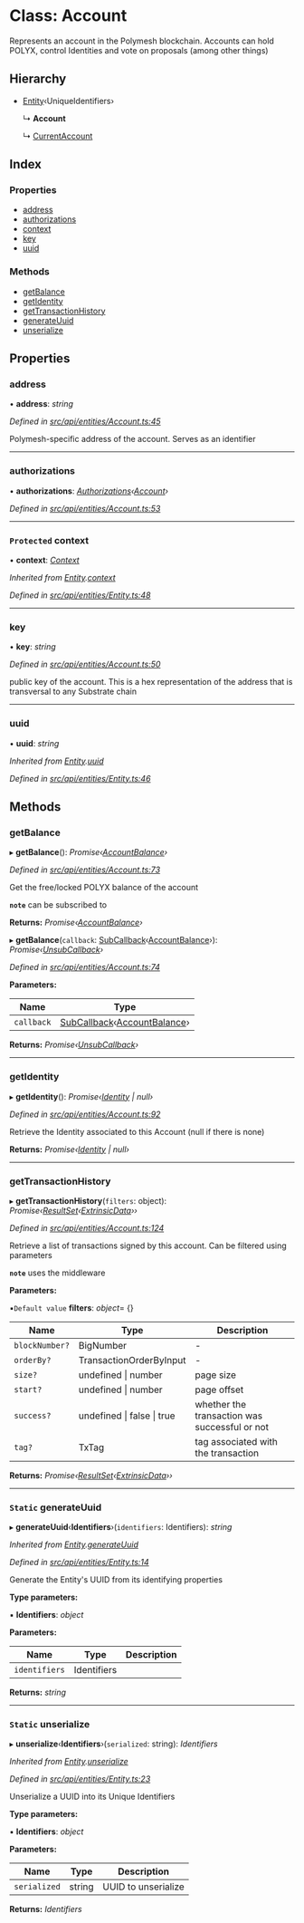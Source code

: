 # Class: Account

Represents an account in the Polymesh blockchain. Accounts can hold POLYX, control Identities and vote on proposals (among other things)

## Hierarchy

* [Entity](entity.md)‹UniqueIdentifiers›

  ↳ **Account**

  ↳ [CurrentAccount](currentaccount.md)

## Index

### Properties

* [address](account.md#address)
* [authorizations](account.md#authorizations)
* [context](account.md#protected-context)
* [key](account.md#key)
* [uuid](account.md#uuid)

### Methods

* [getBalance](account.md#getbalance)
* [getIdentity](account.md#getidentity)
* [getTransactionHistory](account.md#gettransactionhistory)
* [generateUuid](account.md#static-generateuuid)
* [unserialize](account.md#static-unserialize)

## Properties

###  address

• **address**: *string*

*Defined in [src/api/entities/Account.ts:45](https://github.com/PolymathNetwork/polymesh-sdk/blob/a0872cf4/src/api/entities/Account.ts#L45)*

Polymesh-specific address of the account. Serves as an identifier

___

###  authorizations

• **authorizations**: *[Authorizations](authorizations.md)‹[Account](account.md)›*

*Defined in [src/api/entities/Account.ts:53](https://github.com/PolymathNetwork/polymesh-sdk/blob/a0872cf4/src/api/entities/Account.ts#L53)*

___

### `Protected` context

• **context**: *[Context](context.md)*

*Inherited from [Entity](entity.md).[context](entity.md#protected-context)*

*Defined in [src/api/entities/Entity.ts:48](https://github.com/PolymathNetwork/polymesh-sdk/blob/a0872cf4/src/api/entities/Entity.ts#L48)*

___

###  key

• **key**: *string*

*Defined in [src/api/entities/Account.ts:50](https://github.com/PolymathNetwork/polymesh-sdk/blob/a0872cf4/src/api/entities/Account.ts#L50)*

public key of the account. This is a hex representation of the address that is transversal to any Substrate chain

___

###  uuid

• **uuid**: *string*

*Inherited from [Entity](entity.md).[uuid](entity.md#uuid)*

*Defined in [src/api/entities/Entity.ts:46](https://github.com/PolymathNetwork/polymesh-sdk/blob/a0872cf4/src/api/entities/Entity.ts#L46)*

## Methods

###  getBalance

▸ **getBalance**(): *Promise‹[AccountBalance](../interfaces/accountbalance.md)›*

*Defined in [src/api/entities/Account.ts:73](https://github.com/PolymathNetwork/polymesh-sdk/blob/a0872cf4/src/api/entities/Account.ts#L73)*

Get the free/locked POLYX balance of the account

**`note`** can be subscribed to

**Returns:** *Promise‹[AccountBalance](../interfaces/accountbalance.md)›*

▸ **getBalance**(`callback`: [SubCallback](../globals.md#subcallback)‹[AccountBalance](../interfaces/accountbalance.md)›): *Promise‹[UnsubCallback](../globals.md#unsubcallback)›*

*Defined in [src/api/entities/Account.ts:74](https://github.com/PolymathNetwork/polymesh-sdk/blob/a0872cf4/src/api/entities/Account.ts#L74)*

**Parameters:**

Name | Type |
------ | ------ |
`callback` | [SubCallback](../globals.md#subcallback)‹[AccountBalance](../interfaces/accountbalance.md)› |

**Returns:** *Promise‹[UnsubCallback](../globals.md#unsubcallback)›*

___

###  getIdentity

▸ **getIdentity**(): *Promise‹[Identity](identity.md) | null›*

*Defined in [src/api/entities/Account.ts:92](https://github.com/PolymathNetwork/polymesh-sdk/blob/a0872cf4/src/api/entities/Account.ts#L92)*

Retrieve the Identity associated to this Account (null if there is none)

**Returns:** *Promise‹[Identity](identity.md) | null›*

___

###  getTransactionHistory

▸ **getTransactionHistory**(`filters`: object): *Promise‹[ResultSet](../interfaces/resultset.md)‹[ExtrinsicData](../interfaces/extrinsicdata.md)››*

*Defined in [src/api/entities/Account.ts:124](https://github.com/PolymathNetwork/polymesh-sdk/blob/a0872cf4/src/api/entities/Account.ts#L124)*

Retrieve a list of transactions signed by this account. Can be filtered using parameters

**`note`** uses the middleware

**Parameters:**

▪`Default value`  **filters**: *object*= {}

Name | Type | Description |
------ | ------ | ------ |
`blockNumber?` | BigNumber | - |
`orderBy?` | TransactionOrderByInput | - |
`size?` | undefined &#124; number | page size |
`start?` | undefined &#124; number | page offset  |
`success?` | undefined &#124; false &#124; true | whether the transaction was successful or not |
`tag?` | TxTag | tag associated with the transaction |

**Returns:** *Promise‹[ResultSet](../interfaces/resultset.md)‹[ExtrinsicData](../interfaces/extrinsicdata.md)››*

___

### `Static` generateUuid

▸ **generateUuid**‹**Identifiers**›(`identifiers`: Identifiers): *string*

*Inherited from [Entity](entity.md).[generateUuid](entity.md#static-generateuuid)*

*Defined in [src/api/entities/Entity.ts:14](https://github.com/PolymathNetwork/polymesh-sdk/blob/a0872cf4/src/api/entities/Entity.ts#L14)*

Generate the Entity's UUID from its identifying properties

**Type parameters:**

▪ **Identifiers**: *object*

**Parameters:**

Name | Type | Description |
------ | ------ | ------ |
`identifiers` | Identifiers |   |

**Returns:** *string*

___

### `Static` unserialize

▸ **unserialize**‹**Identifiers**›(`serialized`: string): *Identifiers*

*Inherited from [Entity](entity.md).[unserialize](entity.md#static-unserialize)*

*Defined in [src/api/entities/Entity.ts:23](https://github.com/PolymathNetwork/polymesh-sdk/blob/a0872cf4/src/api/entities/Entity.ts#L23)*

Unserialize a UUID into its Unique Identifiers

**Type parameters:**

▪ **Identifiers**: *object*

**Parameters:**

Name | Type | Description |
------ | ------ | ------ |
`serialized` | string | UUID to unserialize  |

**Returns:** *Identifiers*

